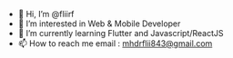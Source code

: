 - 👋 Hi, I’m @fliirf
- 👀 I’m interested in Web & Mobile Developer
- 🌱 I’m currently learning Flutter and Javascript/ReactJS
- 📫 How to reach me email : mhdrflii843@gmail.com


<!---
fliirf/fliirf is a ✨ special ✨ repository because its `README.md` (this file) appears on your GitHub profile.
You can click the Preview link to take a look at your changes.
--->
